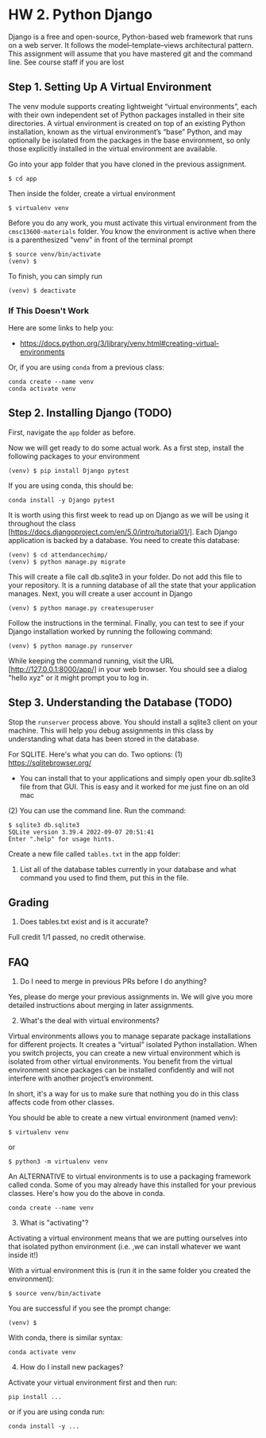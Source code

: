 # HW 2. Python Django
Django is a free and open-source, Python-based web framework that runs on a web server. It follows the model–template–views architectural pattern. This assignment will assume that you have mastered git and the command line. See course staff if you are lost

## Step 1. Setting Up A Virtual Environment
The venv module supports creating lightweight “virtual environments”, each with their own independent set of Python packages installed in their 
site directories. A virtual environment is created on top of an existing Python installation, known as the virtual environment’s “base” Python, 
and may optionally be isolated from the packages in the base environment, so only those explicitly installed in the virtual environment are available.

Go into your app folder that you have cloned in the previous assignment.
```
$ cd app
```
Then inside the folder, create a virtual environment
```
$ virtualenv venv
```

Before you do any work, you must activate this virtual environment from the `cmsc13600-materials` folder. You know the environment is active when there
is a parenthesized "venv" in front of the terminal prompt
```
$ source venv/bin/activate
(venv) $
```
To finish, you can simply run
```
(venv) $ deactivate
```

### If This Doesn't Work
Here are some links to help you:
* https://docs.python.org/3/library/venv.html#creating-virtual-environments

Or, if you are using `conda` from a previous class:
```
conda create --name venv
conda activate venv
```

## Step 2. Installing Django (TODO)
First, navigate the `app` folder as before.

Now we will get ready to do some actual work. As a first step, install the following packages to your environment
```
(venv) $ pip install Django pytest
```
If you are using conda, this should be:
```
conda install -y Django pytest
```

It is worth using this first week to read up on Django as we will be using it throughout the class [https://docs.djangoproject.com/en/5.0/intro/tutorial01/]. Each Django application is backed by a database. You need to create this database:
```
(venv) $ cd attendancechimp/
(venv) $ python manage.py migrate
```
This will create a file call db.sqlite3 in your folder. Do not add this file to your repository. It is a running database of all the state that
your application manages. Next, you will create a user account in Django
```
(venv) $ python manage.py createsuperuser
```
Follow the instructions in the terminal. Finally, you can test to see if your Django installation worked by running the following command:
```
(venv) $ python manage.py runserver
```
While keeping the command running, visit the URL [http://127.0.0.1:8000/app/] in your web browser. You should see a dialog "hello xyz" or it might prompt you to log in.

## Step 3. Understanding the Database (TODO)
Stop the `runserver` process above. You should install a sqlite3 client on your machine. This will help you debug assignments in this class by understanding what data has been stored in the database. 

For SQLITE. Here's what you can do. Two options:
(1) https://sqlitebrowser.org/
- You can install that to your applications and simply open your
db.sqlite3 file from that GUI. This is easy and it worked for me just
fine on an old mac

(2) You can use the command line. Run the command:
```
$ sqlite3 db.sqlite3
SQLite version 3.39.4 2022-09-07 20:51:41
Enter ".help" for usage hints.
```

Create a new file called `tables.txt` in the app folder:
1. List all of the database tables currently in your database and what command you used to find them, put this in the file.

## Grading
1. Does tables.txt exist and is it accurate?

Full credit 1/1 passed, no credit otherwise.

## FAQ
1. Do I need to merge in previous PRs before I do anything?

Yes, please do merge your previous assignments in. We will give you more detailed instructions about merging in later assignments.

2. What's the deal with virtual environments?

Virtual environments allows you to manage separate package installations for different projects. It creates a “virtual” isolated Python installation. When you switch projects, you can create a new virtual environment which is isolated from other virtual environments. You benefit from the virtual environment since packages can be installed confidently and will not interfere with another project’s environment.

In short, it's a way for us to make sure that nothing you do in this class affects code from other classes.

You should be able to create a new virtual environment (named venv):
```
$ virtualenv venv
```

or
```
$ python3 -m virtualenv venv
```

An ALTERNATIVE to virtual environments is to use a packaging framework called conda. Some of you may already have this installed for your previous classes. Here's how you do the above in conda.
```
conda create --name venv
```

3) What is "activating"?

Activating a virtual environment means that we are putting ourselves into that isolated python environment (i.e. ,we can install whatever we want inside it!)

With a virtual environment this is (run it in the same folder you created the environment):
```
$ source venv/bin/activate
```
You are successful if you see the prompt change:
```
(venv) $
```

With conda, there is similar syntax:
```
conda activate venv
```
4) How do I install new packages?

Activate your virtual environment first and then run:
```
pip install ...
```
or if you are using conda run:
```
conda install -y ...
```
